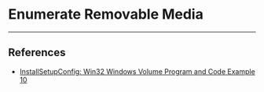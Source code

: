 # Enumerate Removable Media

---
## References

- [InstallSetupConfig:  Win32 Windows Volume Program and Code Example 10](https://www.installsetupconfig.com/win32programming/windowsvolumeapis1_9.html)